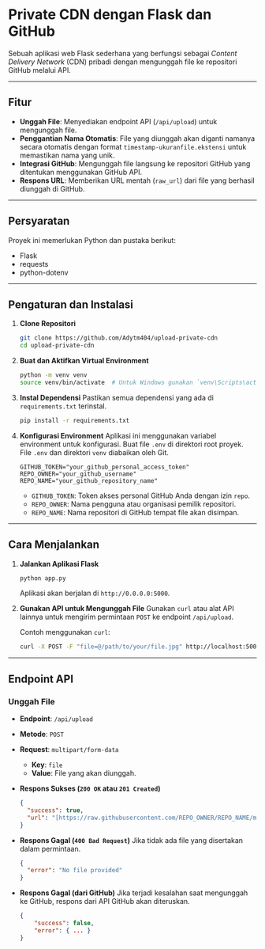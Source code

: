 # Private CDN dengan Flask dan GitHub

Sebuah aplikasi web Flask sederhana yang berfungsi sebagai *Content Delivery Network* (CDN) pribadi dengan mengunggah file ke repositori GitHub melalui API.

---

## Fitur

-   **Unggah File**: Menyediakan endpoint API (`/api/upload`) untuk mengunggah file.
-   **Penggantian Nama Otomatis**: File yang diunggah akan diganti namanya secara otomatis dengan format `timestamp-ukuranfile.ekstensi` untuk memastikan nama yang unik.
-   **Integrasi GitHub**: Mengunggah file langsung ke repositori GitHub yang ditentukan menggunakan GitHub API.
-   **Respons URL**: Memberikan URL mentah (`raw_url`) dari file yang berhasil diunggah di GitHub.

---

## Persyaratan

Proyek ini memerlukan Python dan pustaka berikut:
-   Flask
-   requests
-   python-dotenv

---

## Pengaturan dan Instalasi

1.  **Clone Repositori**
    ```bash
    git clone https://github.com/Adytm404/upload-private-cdn
    cd upload-private-cdn
    ```

2.  **Buat dan Aktifkan Virtual Environment**
    ```bash
    python -m venv venv
    source venv/bin/activate  # Untuk Windows gunakan `venv\Scripts\activate`
    ```

3.  **Instal Dependensi**
    Pastikan semua dependensi yang ada di `requirements.txt` terinstal.
    ```bash
    pip install -r requirements.txt
    ```

4.  **Konfigurasi Environment**
    Aplikasi ini menggunakan variabel environment untuk konfigurasi. Buat file `.env` di direktori root proyek. File `.env` dan direktori `venv` diabaikan oleh Git.
    ```
    GITHUB_TOKEN="your_github_personal_access_token"
    REPO_OWNER="your_github_username"
    REPO_NAME="your_github_repository_name"
    ```
    -   `GITHUB_TOKEN`: Token akses personal GitHub Anda dengan izin `repo`.
    -   `REPO_OWNER`: Nama pengguna atau organisasi pemilik repositori.
    -   `REPO_NAME`: Nama repositori di GitHub tempat file akan disimpan.

---

## Cara Menjalankan

1.  **Jalankan Aplikasi Flask**
    ```bash
    python app.py
    ```
    Aplikasi akan berjalan di `http://0.0.0.0:5000`.

2.  **Gunakan API untuk Mengunggah File**
    Gunakan `curl` atau alat API lainnya untuk mengirim permintaan `POST` ke endpoint `/api/upload`.

    Contoh menggunakan `curl`:
    ```bash
    curl -X POST -F "file=@/path/to/your/file.jpg" http://localhost:5000/api/upload
    ```

---

## Endpoint API

### Unggah File

-   **Endpoint**: `/api/upload`
-   **Metode**: `POST`
-   **Request**: `multipart/form-data`
    -   **Key**: `file`
    -   **Value**: File yang akan diunggah.

-   **Respons Sukses (`200 OK` atau `201 Created`)**
    ```json
    {
      "success": true,
      "url": "[https://raw.githubusercontent.com/REPO_OWNER/REPO_NAME/main/images/20231027103000-12345.jpg](https://raw.githubusercontent.com/REPO_OWNER/REPO_NAME/main/images/20231027103000-12345.jpg)"
    }
    ```

-   **Respons Gagal (`400 Bad Request`)**
    Jika tidak ada file yang disertakan dalam permintaan.
    ```json
    {
      "error": "No file provided"
    }
    ```
-   **Respons Gagal (dari GitHub)**
    Jika terjadi kesalahan saat mengunggah ke GitHub, respons dari API GitHub akan diteruskan.
    ```json
    {
        "success": false,
        "error": { ... }
    }
    ```
